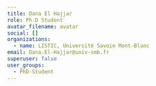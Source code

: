 ```yaml
---
title: Dana El Hajjar
role: Ph.D Student
avatar_filename: avatar
social: []
organizations:
  - name: LISTIC, Université Savoie Mont-Blanc
email: Dana.El-Hajjar@univ-smb.fr
superuser: false
user_groups:
  - PhD-Student
---
```


